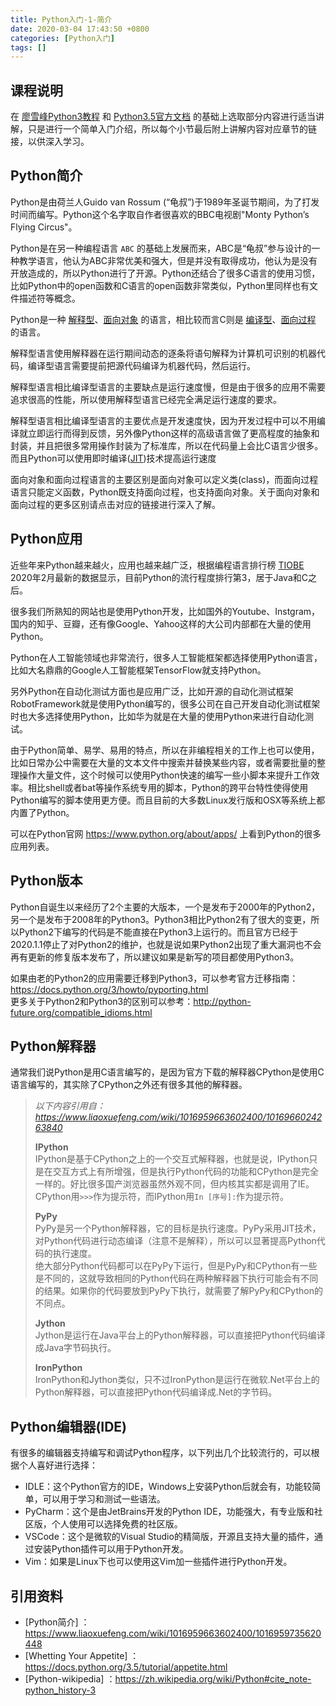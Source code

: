 ```yaml
---
title: Python入门-1-简介
date: 2020-03-04 17:43:50 +0800
categories: [Python入门]
tags: []
---
```


## 课程说明

在 [廖雪峰Python3教程](https://www.liaoxuefeng.com/wiki/1016959663602400) 和 [Python3.5官方文档](https://docs.python.org/3.5/tutorial/index.html) 的基础上选取部分内容进行适当讲解，只是进行一个简单入门介绍，所以每个小节最后附上讲解内容对应章节的链接，以供深入学习。

## Python简介

Python是由荷兰人Guido van Rossum (“龟叔”)于1989年圣诞节期间，为了打发时间而编写。Python这个名字取自作者很喜欢的BBC电视剧"Monty Python’s Flying Circus"。

Python是在另一种编程语言 `ABC` 的基础上发展而来，ABC是“龟叔”参与设计的一种教学语言，他认为ABC非常优美和强大，但是并没有取得成功，他认为是没有开放造成的，所以Python进行了开源。Python还结合了很多C语言的使用习惯，比如Python中的open函数和C语言的open函数非常类似，Python里同样也有文件描述符等概念。

Python是一种 [解释型](https://zh.wikipedia.org/wiki/%E7%9B%B4%E8%AD%AF%E8%AA%9E%E8%A8%80)、[面向对象](https://zh.wikipedia.org/wiki/%E9%9D%A2%E5%90%91%E5%AF%B9%E8%B1%A1%E7%A8%8B%E5%BA%8F%E8%AE%BE%E8%AE%A1) 的语言，相比较而言C则是 [编译型](https://zh.wikipedia.org/wiki/%E7%B7%A8%E8%AD%AF%E8%AA%9E%E8%A8%80)、[面向过程](https://zh.wikipedia.org/wiki/%E8%BF%87%E7%A8%8B%E5%BC%8F%E7%BC%96%E7%A8%8B) 的语言。

解释型语言使用解释器在运行期间动态的逐条将语句解释为计算机可识别的机器代码，编译型语言需要提前把源代码编译为机器代码，然后运行。  

解释型语言相比编译型语言的主要缺点是运行速度慢，但是由于很多的应用不需要追求很高的性能，所以使用解释型语言已经完全满足运行速度的要求。  

解释型语言相比编译型语言的主要优点是开发速度快，因为开发过程中可以不用编译就立即运行而得到反馈，另外像Python这样的高级语言做了更高程度的抽象和封装，并且把很多常用操作封装为了标准库，所以在代码量上会比C语言少很多。而且Python可以使用即时编译([JIT](https://zh.wikipedia.org/zh-hans/%E5%8D%B3%E6%99%82%E7%B7%A8%E8%AD%AF))技术提高运行速度  

面向对象和面向过程语言的主要区别是面向对象可以定义类(class)，而面向过程语言只能定义函数，Python既支持面向过程，也支持面向对象。关于面向对象和面向过程的更多区别请点击对应的链接进行深入了解。

## Python应用

近些年来Python越来越火，应用也越来越广泛，根据编程语言排行榜 [TIOBE](https://www.tiobe.com/tiobe-index/) 2020年2月最新的数据显示，目前Python的流行程度排行第3，居于Java和C之后。

很多我们所熟知的网站也是使用Python开发，比如国外的Youtube、Instgram，国内的知乎、豆瓣，还有像Google、Yahoo这样的大公司内部都在大量的使用Python。

Python在人工智能领域也非常流行，很多人工智能框架都选择使用Python语言，比如大名鼎鼎的Google人工智能框架TensorFlow就支持Python。

另外Python在自动化测试方面也是应用广泛，比如开源的自动化测试框架RobotFramework就是使用Python编写的，很多公司在自己开发自动化测试框架时也大多选择使用Python，比如华为就是在大量的使用Python来进行自动化测试。

由于Python简单、易学、易用的特点，所以在非编程相关的工作上也可以使用，比如日常办公中需要在大量的文本文件中搜索并替换某些内容，或者需要批量的整理操作大量文件，这个时候可以使用Python快速的编写一些小脚本来提升工作效率。相比shell或者bat等操作系统专用的脚本，Python的跨平台特性使得使用Python编写的脚本使用更方便。而且目前的大多数Linux发行版和OSX等系统上都内置了Python。

可以在Python官网 https://www.python.org/about/apps/ 上看到Python的很多应用列表。

## Python版本

Python自诞生以来经历了2个主要的大版本，一个是发布于2000年的Python2，另一个是发布于2008年的Python3。Python3相比Python2有了很大的变更，所以Python2下编写的代码是不能直接在Python3上运行的。而且官方已经于2020.1.1停止了对Python2的维护，也就是说如果Python2出现了重大漏洞也不会再有更新的修复版本发布了，所以建议如果是新写的项目都使用Python3。

如果由老的Python2的应用需要迁移到Python3，可以参考官方迁移指南：https://docs.python.org/3/howto/pyporting.html  
更多关于Python2和Python3的区别可以参考：http://python-future.org/compatible_idioms.html

## Python解释器

通常我们说Python是用C语言编写的，是因为官方下载的解释器CPython是使用C语言编写的，其实除了CPython之外还有很多其他的解释器。

> *以下内容引用自：https://www.liaoxuefeng.com/wiki/1016959663602400/1016966024263840*
>  
> **IPython**  
> IPython是基于CPython之上的一个交互式解释器，也就是说，IPython只是在交互方式上有所增强，但是执行Python代码的功能和CPython是完全一样的。好比很多国产浏览器虽然外观不同，但内核其实都是调用了IE。  
> CPython用`>>>`作为提示符，而IPython用`In [序号]:`作为提示符。
> 
> **PyPy**  
> PyPy是另一个Python解释器，它的目标是执行速度。PyPy采用JIT技术，对Python代码进行动态编译（注意不是解释），所以可以显著提高Python代码的执行速度。  
> 绝大部分Python代码都可以在PyPy下运行，但是PyPy和CPython有一些是不同的，这就导致相同的Python代码在两种解释器下执行可能会有不同的结果。如果你的代码要放到PyPy下执行，就需要了解PyPy和CPython的不同点。
> 
> **Jython**  
> Jython是运行在Java平台上的Python解释器，可以直接把Python代码编译成Java字节码执行。
> 
> **IronPython**  
> IronPython和Jython类似，只不过IronPython是运行在微软.Net平台上的Python解释器，可以直接把Python代码编译成.Net的字节码。

## Python编辑器(IDE)

有很多的编辑器支持编写和调试Python程序，以下列出几个比较流行的，可以根据个人喜好进行选择：
* IDLE：这个Python官方的IDE，Windows上安装Python后就会有，功能较简单，可以用于学习和测试一些语法。
* PyCharm：这个是由JetBrains开发的Python IDE，功能强大，有专业版和社区版，个人使用可以选择免费的社区版。
* VSCode：这个是微软的Visual Studio的精简版，开源且支持大量的插件，通过安装Python插件可以用于Python开发。
* Vim：如果是Linux下也可以使用这Vim加一些插件进行Python开发。

## 引用资料

- [Python简介] ：https://www.liaoxuefeng.com/wiki/1016959663602400/1016959735620448
- [Whetting Your Appetite] ：https://docs.python.org/3.5/tutorial/appetite.html
- [Python-wikipedia] ：https://zh.wikipedia.org/wiki/Python#cite_note-python_history-3
